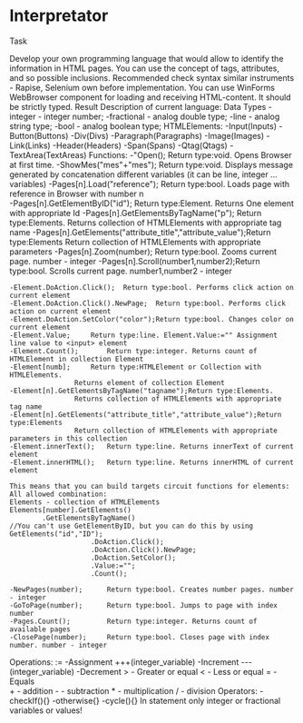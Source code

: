 # Interpretator
Task

Develop your own programming language that would allow to identify the information in HTML pages. You can use the concept of tags, attributes, and so possible inclusions. Recommended check syntax similar instruments - Rapise, Selenium own before implementation. You can use WinForms WebBrowser component for loading and receiving HTML-content. It should be strictly typed.
Result
Description of current language:
Data Types
	-integer - integer number;
	-fractional - analog double type;
	-line - analog string type;
	-bool - analog boolean type;
     HTMLElements:
	-Input(Inputs)
	-Button(Buttons)
	-Div(Divs)
	-Paragraph(Paragraphs)
	-Image(Images)
	-Link(Links)
	-Header(Headers)
	-Span(Spans)
	-Qtag(Qtags)
	-TextArea(TextAreas)
Functions:
	-"Open();				Return type:void. Opens Browser at first time.
	-ShowMes("mes"+"mes"); 		Return type:void. Displays message generated by concatenation 
					different variables (it can be line, integer ... variables) 
	-Pages[n].Load("reference"); 	Return type:bool. Loads page with reference in Browser with number n  
	-Pages[n].GetElementByID("id"); 	Return type:Element. Returns One element with appropriate Id
	-Pages[n].GetElementsByTagName("p"); Return type:Elements. 
						Returns collection of HTMLElements with appropriate tag name
	-Pages[n].GetElements("attribute_title","attribute_value");Return type:Elements
						Return collection of HTMLElements with appropriate parameters
	-Pages[n].Zoom(number);		Return type:bool. Zooms current page. number - integer
	-Pages[n].Scroll(number1,number2);Return type:bool. Scrolls current page. number1,number2 - integer
	
	-Element.DoAction.Click();	Return type:bool. Performs click action on current element
	-Element.DoAction.Click().NewPage;	Return type:bool. Performs click action on current element
	-Element.DoAction.SetColor("color");Return type:bool. Changes color on current element
	-Element.Value;		Return type:line. Element.Value:="" Assignment line value to <input> element
	-Element.Count();		Return type:integer. Returns count of HTMLElement in collection Element
	-Element[numb];		Return type:HTMLElement or Collection with HTMLElements. 
					Returns element of collection Element
	-Element[n].GetElementsByTagName("tagname");Return type:Elements. 
					Returns collection of HTMLElements with appropriate tag name
	-Element[n].GetElements("attribute_title","attribute_value");Return type:Elements
					Return collection of HTMLElements with appropriate parameters in this collection
	-Element.innerText();	Return type:line. Returns innerText of current element
	-Element.innerHTML();	Return type:line. Returns innerHTML of current element

	This means that you can build targets circuit functions for elements:
	All allowed combination:
	Elements - collection of HTMLElements
	Elements[number].GetElements()
			.GetElementsByTagName()	
	//You can't use GetElementByID, but you can do this by using GetElements("id","ID");
						.DoAction.Click();
						.DoAction.Click().NewPage;
						.DoAction.SetColor();
						.Value:="";
						.Count();

	-NewPages(number);		Return type:bool. Creates number pages. number - integer
	-GoToPage(number);		Return type:bool. Jumps to page with index number
	-Pages.Count();			Return type:integer. Returns count of available pages
	-ClosePage(number);		Return type:bool. Closes page with index number. number - integer
Operations:
	:= -Assignment
	+++(integer_variable) -Increment
	---(integer_variable) -Decrement
	> - Greater or equal
	< - Less or equal
	= - Equals	
	+ - addition
	- - subtraction
	* - multiplication
	/ - division
Operators:
	-checkIf(){}
	-otherwise{}
	-cycle(){}
	In statement only integer or fractional variables or values!
